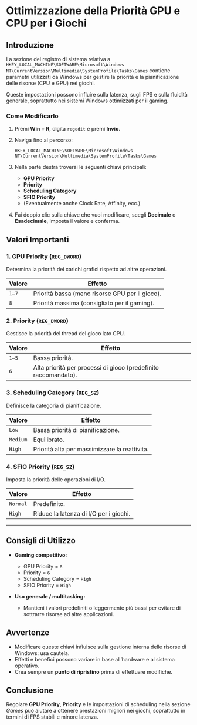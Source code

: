 # Ottimizzazione della Priorità GPU e CPU per i Giochi

## Introduzione

La sezione del registro di sistema relativa a
`HKEY_LOCAL_MACHINE\SOFTWARE\Microsoft\Windows NT\CurrentVersion\Multimedia\SystemProfile\Tasks\Games`
contiene parametri utilizzati da Windows per gestire la priorità e la pianificazione delle risorse (CPU e GPU) nei giochi.

Queste impostazioni possono influire sulla latenza, sugli FPS e sulla fluidità generale, soprattutto nei sistemi Windows ottimizzati per il gaming.

### Come Modificarlo

1. Premi **Win + R**, digita `regedit` e premi **Invio**.

2. Naviga fino al percorso:

   ```
   HKEY_LOCAL_MACHINE\SOFTWARE\Microsoft\Windows NT\CurrentVersion\Multimedia\SystemProfile\Tasks\Games
   ```

3. Nella parte destra troverai le seguenti chiavi principali:

   * **GPU Priority**
   * **Priority**
   * **Scheduling Category**
   * **SFIO Priority**
   * (Eventualmente anche Clock Rate, Affinity, ecc.)

4. Fai doppio clic sulla chiave che vuoi modificare, scegli **Decimale** o **Esadecimale**, imposta il valore e conferma.

## Valori Importanti

### 1. GPU Priority (`REG_DWORD`)

Determina la priorità dei carichi grafici rispetto ad altre operazioni.

| **Valore** | **Effetto**                                     |
| ---------- | ----------------------------------------------- |
| `1–7`      | Priorità bassa (meno risorse GPU per il gioco). |
| `8`        | Priorità massima (consigliato per il gaming).   |

### 2. Priority (`REG_DWORD`)

Gestisce la priorità del thread del gioco lato CPU.

| **Valore** | **Effetto**                                                     |
| ---------- | --------------------------------------------------------------- |
| `1–5`      | Bassa priorità.                                                 |
| `6`        | Alta priorità per processi di gioco (predefinito raccomandato). |

### 3. Scheduling Category (`REG_SZ`)

Definisce la categoria di pianificazione.

| **Valore** | **Effetto**                                   |
| ---------- | --------------------------------------------- |
| `Low`      | Bassa priorità di pianificazione.             |
| `Medium`   | Equilibrato.                                  |
| `High`     | Priorità alta per massimizzare la reattività. |

### 4. SFIO Priority (`REG_SZ`)

Imposta la priorità delle operazioni di I/O.

| **Valore** | **Effetto**                            |
| ---------- | -------------------------------------- |
| `Normal`   | Predefinito.                           |
| `High`     | Riduce la latenza di I/O per i giochi. |

---

## Consigli di Utilizzo

* **Gaming competitivo:**

  * GPU Priority = `8`
  * Priority = `6`
  * Scheduling Category = `High`
  * SFIO Priority = `High`
* **Uso generale / multitasking:**

  * Mantieni i valori predefiniti o leggermente più bassi per evitare di sottrarre risorse ad altre applicazioni.

## Avvertenze

* Modificare queste chiavi influisce sulla gestione interna delle risorse di Windows: usa cautela.
* Effetti e benefici possono variare in base all’hardware e al sistema operativo.
* Crea sempre un **punto di ripristino** prima di effettuare modifiche.

## Conclusione

Regolare **GPU Priority**, **Priority** e le impostazioni di scheduling nella sezione *Games* può aiutare a ottenere prestazioni migliori nei giochi, soprattutto in termini di FPS stabili e minore latenza.
